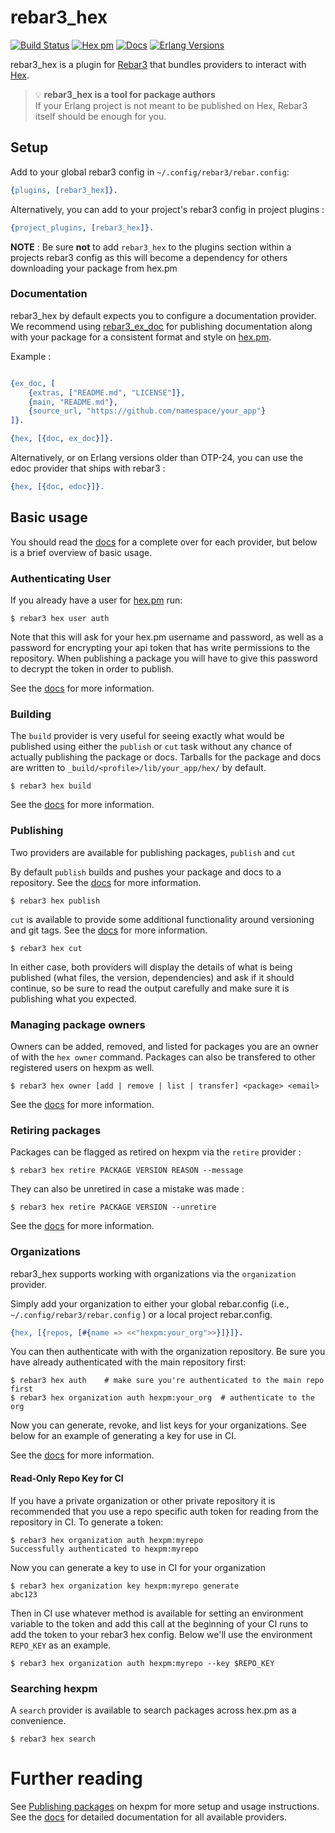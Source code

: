 # rebar3_hex

[![Build Status](https://github.com/erlef/rebar3_hex/actions/workflows/ci.yml/badge.svg)](https://github.com/erlef/rebar3_hex/actions/workflows/ci.yml) 
[![Hex pm](https://img.shields.io/hexpm/v/rebar3_hex.svg)](https://hex.pm/packages/rebar3_hex)
[![Docs](https://img.shields.io/badge/hex-docs-green.svg?style=flat)](https://hexdocs.pm/rebar3_hex)
[![Erlang Versions](https://img.shields.io/badge/Supported%20Erlang%2FOTP-22.0%20to%2024.0-blue)](http://www.erlang.org)

rebar3_hex is a plugin for [Rebar3](https://www.rebar3.org/) that bundles providers to interact with [Hex](https://hex.pm/).

> 💡 **rebar3_hex is a tool for package authors**  
> If your Erlang project is not meant to be published on Hex, Rebar3 itself should be enough for you.

## Setup

Add to your global rebar3 config in `~/.config/rebar3/rebar.config`:

```erlang
{plugins, [rebar3_hex]}.
```

Alternatively, you can add to your project's rebar3 config in project plugins : 

```erlang
{project_plugins, [rebar3_hex]}.
```

**NOTE** : Be sure **not** to add `rebar3_hex` to the plugins section within a projects rebar3 config as this will 
become a dependency for others downloading your package from hex.pm

### Documentation

rebar3_hex by default expects you to configure a documentation provider. We recommend using
[rebar3_ex_doc](https://hexdocs.pm/rebar3_ex_doc/) for publishing documentation along with your package for a 
consistent format and style on [hex.pm](https://hex.pm/). 

Example : 

```erlang

{ex_doc, [
    {extras, ["README.md", "LICENSE"]},
    {main, "README.md"},
    {source_url, "https://github.com/namespace/your_app"}
]}.

{hex, [{doc, ex_doc}]}.
```

Alternatively, or on Erlang versions older than OTP-24, you can use the edoc provider that ships with rebar3 : 

```erlang
{hex, [{doc, edoc}]}.
```

## Basic usage 

You should read the [docs](https://hexdocs.pm/rebar3_hex/) for a complete over for each provider, but below is a
brief overview of basic usage. 

### Authenticating User

If you already have a user for [hex.pm](https://hex.pm) run:


```shell
$ rebar3 hex user auth
```

Note that this will ask for your hex.pm username and password, as well as a password for encrypting your api token that 
has write permissions to the repository. When publishing a package you will have to give this password to decrypt the 
token in order to publish.

See the [docs](https://hexdocs.pm/rebar3_hex/rebar3_hex_user.html) for more information.

### Building

The `build` provider is very useful for seeing exactly what would be published using either the `publish` or `cut` task
without any chance of actually publishing the package or docs. Tarballs for the package and docs are written to
`_build/<profile>/lib/your_app/hex/` by default. 


```
$ rebar3 hex build
```

See the [docs](https://hexdocs.pm/rebar3_hex/rebar3_hex_build.html) for more information.

### Publishing 

Two providers are available for publishing packages, `publish` and `cut` 

By default `publish` builds and pushes your package and docs to a repository. See the 
[docs](https://hexdocs.pm/rebar3_hex/rebar3_hex_publish.html) for more information. 

``` shell
$ rebar3 hex publish
```

`cut` is available to provide some additional functionality around versioning and git tags. See the 
[docs](https://hexdocs.pm/hex/rebar3_hex_cut.html) for more information.

``` shell
$ rebar3 hex cut
```

In either case, both providers will display the details of what is being published 
(what files, the version, dependencies) and ask if it should continue, so be sure to read the 
output carefully and make sure it is publishing what you expected.

### Managing package owners 

Owners can be added, removed, and listed for packages you are an owner of with the `hex owner` command. Packages
can also be transfered to other registered users on hexpm as well. 

``` shell
$ rebar3 hex owner [add | remove | list | transfer] <package> <email>
```

See the [docs](https://hexdocs.pm/rebar3_hex/rebar3_hex_owner.html) for more information.

### Retiring packages 

Packages can be flagged as retired on hexpm via the `retire` provider : 

```
$ rebar3 hex retire PACKAGE VERSION REASON --message
```

They can also be unretired in case a mistake was made : 

```
$ rebar3 hex retire PACKAGE VERSION --unretire 
```

See the [docs](https://hexdocs.pm/rebar3_hex/rebar3_hex_retire.html) for more information.

### Organizations

rebar3_hex supports working with organizations via the `organization` provider. 

Simply add your organization to either your global rebar.config (i.e., `~/.config/rebar3/rebar.config` ) or a local
project rebar.config. 

```erlang
{hex, [{repos, [#{name => <<"hexpm:your_org">>}]}]}.
```

You can then authenticate with with the organization repository. Be sure you have already authenticated with the main
repository first:

```
$ rebar3 hex auth    # make sure you're authenticated to the main repo first 
$ rebar3 hex organization auth hexpm:your_org  # authenticate to the org
```

Now you can generate, revoke, and list keys for your organizations. See below for an example of generating a key for use
in CI.

See the [docs](https://hexdocs.pm/rebar3_hex/rebar3_hex_organization.html) for more information.

#### Read-Only Repo Key for CI

If you have a private organization or other private repository it is recommended that you use a repo specific 
auth token for reading from the repository in CI. To generate a token:

```shell
$ rebar3 hex organization auth hexpm:myrepo
Successfully authenticated to hexpm:myrepo
```

Now you can generate a key to use in CI for your organization 

```
$ rebar3 hex organization key hexpm:myrepo generate
abc123
```

Then in CI use whatever method is available for setting an environment variable to the token and add this call at the 
beginning of your CI runs to add the token to your rebar3 hex config. Below we'll use the environment `REPO_KEY` as an
example. 

```shell
$ rebar3 hex organization auth hexpm:myrepo --key $REPO_KEY
```

### Searching hexpm 

A `search` provider is available to search packages across hex.pm as a convenience.

```
$ rebar3 hex search
```

# Further reading 
See [Publishing packages](https://hex.pm/docs/rebar3-publish) on hexpm for more setup and usage instructions. See the 
[docs](https://hexdocs.pm/rebar3_hex) for detailed documentation for all available providers.
